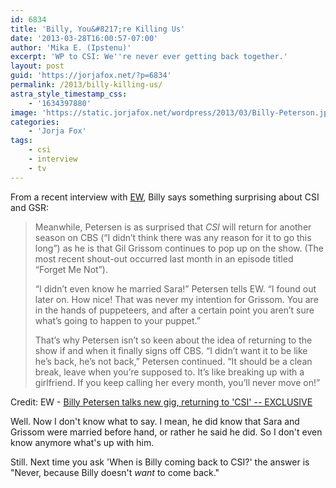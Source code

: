 ```yaml
---
id: 6834
title: 'Billy, You&#8217;re Killing Us'
date: '2013-03-28T16:00:57-07:00'
author: 'Mika E. (Ipstenu)'
excerpt: 'WP to CSI: We''re never ever getting back together.'
layout: post
guid: 'https://jorjafox.net/?p=6834'
permalink: /2013/billy-killing-us/
astra_style_timestamp_css:
    - '1634397880'
image: 'https://static.jorjafox.net/wordpress/2013/03/Billy-Peterson.jpg'
categories:
    - 'Jorja Fox'
tags:
    - csi
    - interview
    - tv
---
```


From a recent interview with <a href="http://insidetv.ew.com/2013/03/28/billy-petersen-talks-new-gig-returning-to-csi-exclusive/">EW</a>, Billy says something surprising about CSI and GSR:

<blockquote>Meanwhile, Petersen is as surprised that <em>CSI</em> will return for another season on CBS (“I didn’t think there was any reason for it to go this long”) as he is that Gil Grissom continues to pop up on the show. (The most recent shout-out occurred last month in an episode titled “Forget Me Not”).

“I didn’t even know he married Sara!” Petersen tells EW. “I found out later on. How nice! That was never my intention for Grissom. You are in the hands of puppeteers, and after a certain point you aren’t sure what’s going to happen to your puppet.”

That’s why Petersen isn’t so keen about the idea of returning to the show if and when it finally signs off CBS. “I didn’t want it to be like he’s back, he’s not back,” Petersen continued. “It should be a clean break, leave when you’re supposed to. It’s like breaking up with a girlfriend. If you keep calling her every month, you’ll never move on!”</blockquote>

Credit: EW - <a href="http://insidetv.ew.com/2013/03/28/billy-petersen-talks-new-gig-returning-to-csi-exclusive/">Billy Petersen talks new gig, returning to 'CSI' -- EXCLUSIVE</a>

Well. Now I don't know what to say. I mean, he did know that Sara and Grissom were married before hand, or rather he said he did. So I don't even know anymore what's up with him.

Still. Next time you ask 'When is Billy coming back to CSI?' the answer is "Never, because Billy doesn't <em>want</em> to come back."